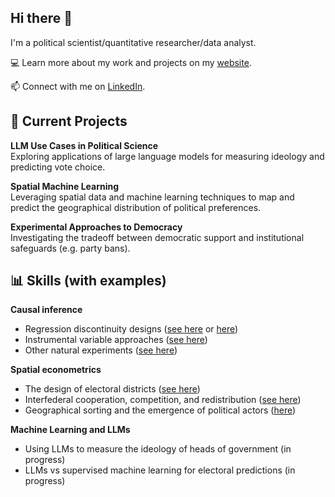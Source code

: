 ## Hi there 👋

I'm a political scientist/quantitative researcher/data analyst. 

💻 Learn more about my work and projects on my [website](https://andrewal.github.io/).

📫 Connect with me on [LinkedIn](https://www.linkedin.com/in/andr%C3%A9-walter-b01620119/).

## 💼 Current Projects
  **LLM Use Cases in Political Science**  
  Exploring applications of large language models for measuring ideology and predicting vote choice.  

  **Spatial Machine Learning**  
  Leveraging spatial data and machine learning techniques to map and predict the geographical distribution of political preferences.  

  **Experimental Approaches to Democracy**  
  Investigating the tradeoff between democratic support and institutional safeguards (e.g. party bans).

## 📊 Skills (with examples) 
 **Causal inference**
 - Regression discontinuity designs ([see here](https://doi.org/10.1177/00104140221139375) or [here](https://doi.org/10.1017/S0003055420000945))
 - Instrumental variable approaches ([see here](https://doi.org/10.1017/S0007123423000297))
 - Other natural experiments ([see here](https://doi.org/10.1080/13501763.2021.1992482))
 
 **Spatial econometrics**  
 - The design of electoral districts ([see here](https://www.journals.uchicago.edu/doi/10.1086/723975))
 - Interfederal cooperation, competition, and redistribution ([see here](https://doi.org/10.1086/703132))
 - Geographical sorting and the emergence of political actors ([here](https://doi.org/10.1093/ser/mwaa014))

 **Machine Learning and LLMs**
 - Using LLMs to measure the ideology of heads of government (in progress)
 - LLMs vs supervised machine learning for electoral predictions (in progress) 
